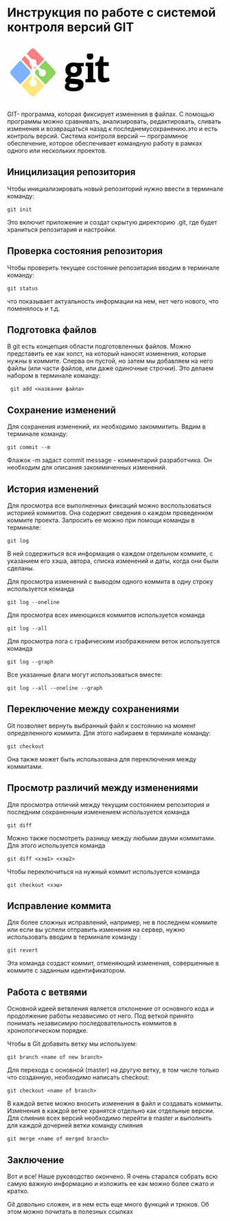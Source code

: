 # Инструкция по работе с системой контроля версий GIT

![Эмблема Git](git.jpg)

GIT- программа, которая фиксирует изменения в файлах. С помощью программы можно сравнивать, анализировать, редактировать, сливать изменения и возвращаться назад к последнемусохранению.это и есть контроль версий. Система контроля версий — программное обеспечение, которое обеспечивает командную работу в рамках одного или нескольких проектов.
## Иницилизация репозитория
Чтобы инициализировать новый репозиторий нужно ввести в терминале команду:

    git init

Это включит приложение и создат скрытую директорию .git, где будет храниться репозитария и настройки.

## Проверка состояния репозитория
Чтобы проверить текущее состояние репозитария вводим в терминале команду:

    git status

что показывает актуальность информации на нем, нет чего нового, что поменялось и т.д.

## Подготовка файлов
В git есть концепция области подготовленных файлов. Можно представить ее как холст, на который наносят изменения, которые нужны в коммите. Сперва он пустой, но затем мы добавляем на него файлы (или части файлов, или даже одиночные строчки). Это делаем набором в терминале команду:

     git add <название файла>

## Сохранение изменений
Для сохранения изменений, их необходимо закоммитить. Ввдим в терминале команду:

    git commit --m

Флажок -m задаст commit message - комментарий разработчика. Он необходим для описания закоммиченных изменений. 
    
## История изменений
Для просмотра все выполненных фиксаций можно воспользоваться историей коммитов. Она содержит сведения о каждом проведенном коммите проекта. Запросить ее можно при помощи команды в терминале:

    git log

В ней содержиться вся информация о каждом отдельном коммите, с указанием его хэша, автора, списка изменений и даты, когда они были сделаны.

Для просмотра изменений с выводом одного коммита в одну строку используется команда

    git log --oneline

Для просмотра всех имеющихся коммитов используется команда

    git log --all

Для просмотра лога с графическим изображением веток используется команда

    git log --graph

Все указанные флаги могут использоваться вместе:

    git log --all --oneline --graph

## Переключение между сохранениями
 Git позволяет вернуть выбранный файл к состоянию на момент определенного коммита. Для этого набираем в терминале команду:

    git checkout

Она также может быть использована для переключения между коммитами.

## Просмотр различий между изменениями
Для просмотра отличий между текущим состоянием репозитория и последним сохраненным изменением используется команда

    git diff
    
Можно также посмотреть разницу между любыми двуми коммитами. Для этого используется команда

    git diff <хэш1> <хэш2>

Чтобы переключиться на нужный коммит используется команда

    git checkout <хэш>

## Исправление коммита
Для более сложных исправлений, например, не в последнем коммите или если вы успели отправить изменения на сервер, нужно использовать вводим в терминале команду :
    
    git revert

Эта команда создаст коммит, отменяющий изменения, совершенные в коммите с заданным идентификатором.

## Работа с ветвями

Основной идеей ветвления является отклонение от основного кода и продолжение работы независимо от него. Под веткой принято понимать независимую последовательность коммитов в хронологическом порядке. 

Чтобы в Git добавить ветку мы используем:
    
    git branch <name of new branch>

Для перехода с основной (master) на другую ветку, в том числе только что созданную, необходимо написать checkout:
    
    git checkout <name of branch>

В каждой ветке можно вносить изменения в файл и создавать коммиты. Изменения в каждой ветке хранятся отдельно как отдельные версии. Для слияния всех версий необходимо перейти в master и выполнить для каждой дочерней ветки команду слияния
    
    git merge <name of merged branch>


## Заключение
 Вот и все! Наше руководство окончено. Я очень старался собрать всю самую важную информацию и изложить ее как можно более сжато и кратко.

 Git довольно сложен, и в нем есть еще много функций и трюков. Об этом можно почитать в полезных ссылках

